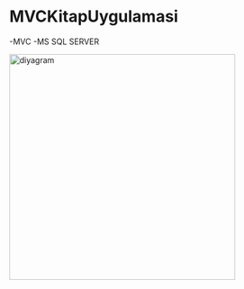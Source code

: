 # MVCKitapUygulamasi
-MVC
-MS SQL SERVER


<img width="401" alt="diyagram" src="https://github.com/Aleynaabulbul/MVCKitapUygulamasi/assets/77671895/d69dbdf6-3d37-4ec8-9167-e81f42be61c8">
